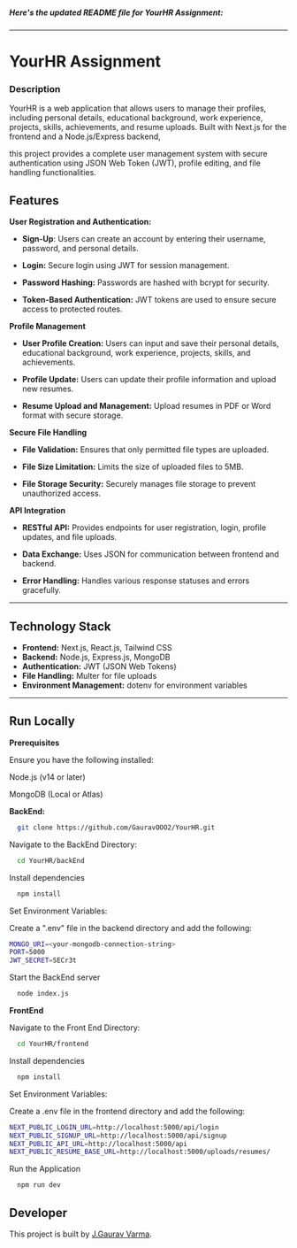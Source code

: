 
##### Here's the updated README file for YourHR Assignment:
---

# YourHR Assignment

### Description

YourHR is a web application that allows users to manage their profiles, including personal details, educational background, work experience, projects, skills, achievements, and resume uploads. Built with Next.js for the frontend and a Node.js/Express backend, 

this project provides a complete user management system with secure authentication using JSON Web Token (JWT), profile editing, and file handling functionalities.

## Features

  **User Registration and Authentication:**

* **Sign-Up**: Users can create an account by entering their username, password, and personal details.
* **Login:** Secure login using JWT for session management.

* **Password Hashing:** Passwords are hashed with bcrypt for security.

* **Token-Based Authentication:** JWT tokens are used to ensure secure access to protected routes.

**Profile Management**


* **User Profile Creation:** Users can input and save their personal details, educational background, work experience, projects, skills, and achievements.

* **Profile Update:** Users can update their profile information and upload new resumes.

* **Resume Upload and Management:** Upload resumes in PDF or Word format with secure storage.


**Secure File Handling**

* **File Validation:** Ensures that only permitted file types are uploaded.

* **File Size Limitation:** Limits the size of uploaded files to 5MB.

* **File Storage Security:** Securely manages file storage to prevent unauthorized access.

**API Integration**

* **RESTful API:** Provides endpoints for user registration, login, profile updates, and file uploads.

* **Data Exchange:** Uses JSON for communication between frontend and backend.

* **Error Handling:** Handles various response statuses and errors gracefully.

---

## Technology Stack

* **Frontend:** Next.js, React.js, Tailwind CSS
* **Backend:** Node.js, Express.js, MongoDB
* **Authentication:** JWT (JSON Web Tokens)
* **File Handling:** Multer for file uploads
* **Environment Management:** dotenv for environment variables


---


## Run Locally


**Prerequisites**

Ensure you have the following installed:

Node.js (v14 or later)

MongoDB (Local or Atlas)



**BackEnd:**

```bash
  git clone https://github.com/GauravOOO2/YourHR.git
```

Navigate to the BackEnd Directory:

```bash
  cd YourHR/backEnd

```

Install dependencies

```bash
  npm install
```

Set Environment Variables:

Create a ".env" file in the backend directory and add the following:
```bash
MONGO_URI=<your-mongodb-connection-string>
PORT=5000
JWT_SECRET=SECr3t

```
Start the BackEnd server 

```bash
  node index.js
```

**FrontEnd**

Navigate to the Front End Directory:

```bash
  cd YourHR/frontend

```

Install dependencies

```bash
  npm install
```

Set Environment Variables:

Create a .env file in the frontend directory and add the following:

```bash
NEXT_PUBLIC_LOGIN_URL=http://localhost:5000/api/login
NEXT_PUBLIC_SIGNUP_URL=http://localhost:5000/api/signup
NEXT_PUBLIC_API_URL=http://localhost:5000/api
NEXT_PUBLIC_RESUME_BASE_URL=http://localhost:5000/uploads/resumes/
```
Run the Application 

```bash
  npm run dev
```


## Developer

This project is built by [J.Gaurav Varma](https://github.com/GauravOOO2).
